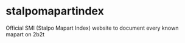 # stalpomapartindex
Official SMI (Stalpo Mapart Index) website to document every known mapart on 2b2t
